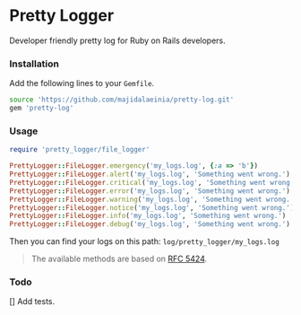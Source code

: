 # Pretty Logger

Developer friendly pretty log for Ruby on Rails developers.

### Installation
Add the following lines to your `Gemfile`.
```bash
source 'https://github.com/majidalaeinia/pretty-log.git'
gem 'pretty-log'
```

### Usage
```ruby
require 'pretty_logger/file_logger'

PrettyLogger::FileLogger.emergency('my_logs.log', {:a => 'b'})
PrettyLogger::FileLogger.alert('my_logs.log', 'Something went wrong.')
PrettyLogger::FileLogger.critical('my_logs.log', 'Something went wrong.')
PrettyLogger::FileLogger.error('my_logs.log', 'Something went wrong.')
PrettyLogger::FileLogger.warning('my_logs.log', 'Something went wrong.')
PrettyLogger::FileLogger.notice('my_logs.log', 'Something went wrong.')
PrettyLogger::FileLogger.info('my_logs.log', 'Something went wrong.')
PrettyLogger::FileLogger.debug('my_logs.log', 'Something went wrong.')
```

Then you can find your logs on this path: `log/pretty_logger/my_logs.log`

> The available methods are based on [RFC 5424](https://tools.ietf.org/html/rfc5424).

### Todo
[] Add tests.